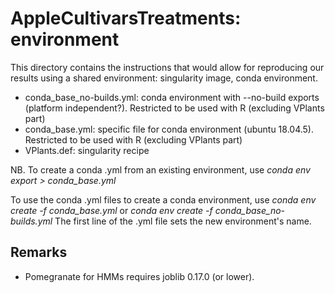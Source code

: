 # AppleCultivarsTreatments: environment

This directory contains the instructions that would allow for reproducing our results using a shared environment: singularity image, conda environment.

 * conda_base_no-builds.yml: conda environment with --no-build exports (platform independent?). Restricted to be used with R (excluding VPlants part)
 * conda_base.yml: specific file for conda environment (ubuntu 18.04.5). Restricted to be used with R (excluding VPlants part)
 * VPlants.def: singularity recipe

NB. To create a conda .yml from an existing environment, use *conda env export > conda_base.yml*
 
 
 To use the conda .yml files to create a conda environment, use *conda env create -f conda_base.yml* or *conda env create -f conda_base_no-builds.yml* 
 The first line of the .yml file sets the new environment's name.
 
## Remarks
* Pomegranate for HMMs requires joblib 0.17.0 (or lower).
